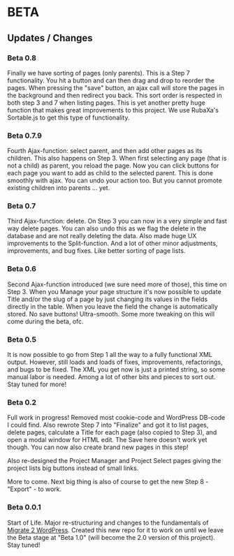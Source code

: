 BETA
================

Updates / Changes
----------------

### Beta 0.8

Finally we have sorting of pages (only parents). This is a Step 7 functionality. You hit a button and can then drag and drop to reorder the pages. When pressing the "save" button, an ajax call will store the pages in the background and then redirect you back. This sort order is respected in both step 3 and 7 when listing pages. This is yet another pretty huge function that makes great improvements to this project. We use RubaXa's Sortable.js to get this type of functionality.

### Beta 0.7.9

Fourth Ajax-function: select parent, and then add other pages as its children. This also happens on Step 3. When first selecting any page (that is not a child) as parent, you reload the page. Now you can click buttons for each page you want to add as child to the selected parent. This is done smoothly with ajax. You can undo your action too. But you cannot promote existing children into parents ... yet.

### Beta 0.7

Third Ajax-function: delete. On Step 3 you can now in a very simple and fast way delete pages. You can also undo this as we flag the delete in the database and are not really deleting the data. Also made huge UX improvements to the Split-function. And a lot of other minor adjustments, improvements, and bug fixes. Like better sorting of page lists.

### Beta 0.6

Second Ajax-function introduced (we sure need more of those), this time on Step 3. When you Manage your page structure it's now possible to update Title and/or the slug of a page by just changing its values in the fields directly in the table. When you leave the field the change is automatically stored. No save buttons! Ultra-smooth. Some more tweaking on this will come during the beta, ofc.

### Beta 0.5

It is now possible to go from Step 1 all the way to a fully functional XML output. However, still loads and loads of fixes, improvements, refactorings, and bugs to be fixed. The XML you get now is just a printed string, so some manual labor is needed. Among a lot of other bits and pieces to sort out. Stay tuned for more!

### Beta 0.2

Full work in progress! Removed most cookie-code and WordPress DB-code I could find. Also rewrote Step 7 into "Finalize" and got it to list pages, delete pages, calculate a Title for each page (also copied to Step 3), and open a modal window for HTML edit. The Save here doesn't work yet though. You can now also create brand new pages in this step!

Also re-designed the Project Manager and Project Select pages giving the project lists big buttons instead of small links.

More to come. Next big thing is also of course to get the new Step 8 - "Export" - to work.

### Beta 0.0.1

Start of Life. Major re-structuring and changes to the fundamentals of [Migrate 2 WordPress](https://github.com/Bellfalasch/Migrate-2-WP). Created this new repo for it to work on until we leave the Beta stage at "Beta 1.0" (will become the 2.0 version of this project). Stay tuned!